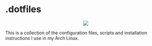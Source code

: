 # .dotfiles

<div align="center">
   <img src="https://arcanesciencelab.files.wordpress.com/2016/08/archlinux-icon-crystal-64-svg.png">
</div>

This is a collection of the configuration files, scripts and installation instructions I use in my Arch Linux.
